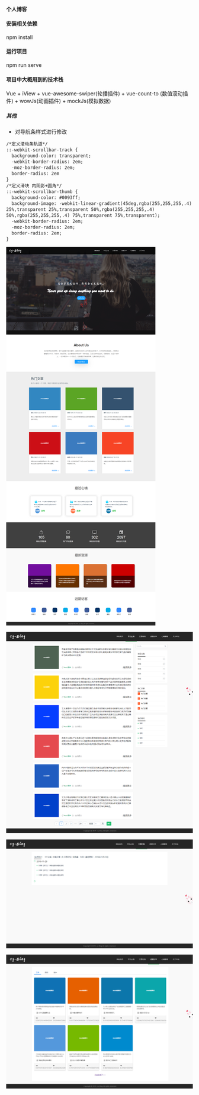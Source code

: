 

#### 个人博客

#### 安装相关依赖

npm install

#### 运行项目
npm run serve

#### 项目中大概用到的技术栈

Vue + iView + vue-awesome-swiper(轮播插件) + vue-count-to (数值滚动插件) + wowJs(动画插件) + mockJs(模拟数据)

##### 其他
* 对导航条样式进行修改
```
/*定义滚动条轨道*/
::-webkit-scrollbar-track {
  background-color: transparent;
  -webkit-border-radius: 2em;
  -moz-border-radius: 2em;
  border-radius: 2em
}
/*定义滑块 内阴影+圆角*/
::-webkit-scrollbar-thumb {
  background-color: #0093ff;
  background-image: -webkit-linear-gradient(45deg,rgba(255,255,255,.4) 25%,transparent 25%,transparent 50%,rgba(255,255,255,.4) 50%,rgba(255,255,255,.4) 75%,transparent 75%,transparent);
  -webkit-border-radius: 2em;
  -moz-border-radius: 2em;
  border-radius: 2em;
}

```



![首页](./blogImg/首页.png)

![学无止境](./blogImg/学无止境.png)

![文章归档](./blogImg/文章归档.png)

![资源分享](./blogImg/资源分享.png)